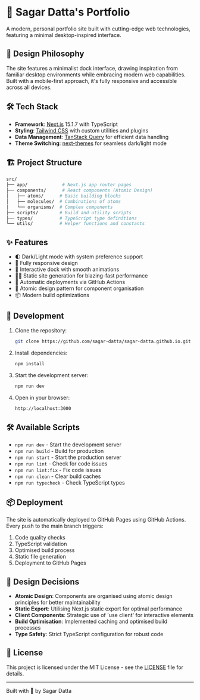 # 🚀 Sagar Datta's Portfolio

A modern, personal portfolio site built with cutting-edge web technologies, featuring a minimal desktop-inspired interface.

## 🎨 Design Philosophy

The site features a minimalist dock interface, drawing inspiration from familiar desktop environments while embracing modern web capabilities. Built with a mobile-first approach, it's fully responsive and accessible across all devices.

## 🛠 Tech Stack

- **Framework**: [Next.js](https://nextjs.org/) 15.1.7 with TypeScript
- **Styling**: [Tailwind CSS](https://tailwindcss.com/) with custom utilities and plugins
- **Data Management**: [TanStack Query](https://tanstack.com/query) for efficient data handling
- **Theme Switching**: [next-themes](https://github.com/pacocoursey/next-themes) for seamless dark/light mode

## 🏗 Project Structure

```bash
src/
├── app/             # Next.js app router pages
├── components/      # React components (Atomic Design)
│   ├── atoms/      # Basic building blocks
│   ├── molecules/  # Combinations of atoms
│   └── organisms/  # Complex components
├── scripts/        # Build and utility scripts
├── types/          # TypeScript type definitions
└── utils/          # Helper functions and constants
```

## ✨ Features

- 🌓 Dark/Light mode with system preference support
- 📱 Fully responsive design
- 🎯 Interactive dock with smooth animations
- 🏃‍♂️ Static site generation for blazing-fast performance
- 🔄 Automatic deployments via GitHub Actions
- 🎨 Atomic design pattern for component organisation
- 📦 Modern build optimizations

## 🚀 Development

1. Clone the repository:

   ```bash
   git clone https://github.com/sagar-datta/sagar-datta.github.io.git
   ```

2. Install dependencies:

   ```bash
   npm install
   ```

3. Start the development server:

   ```bash
   npm run dev
   ```

4. Open in your browser:
   ```
   http://localhost:3000
   ```

## 🛠 Available Scripts

- `npm run dev` - Start the development server
- `npm run build` - Build for production
- `npm run start` - Start the production server
- `npm run lint` - Check for code issues
- `npm run lint:fix` - Fix code issues
- `npm run clean` - Clear build caches
- `npm run typecheck` - Check TypeScript types

## 📦 Deployment

The site is automatically deployed to GitHub Pages using GitHub Actions. Every push to the main branch triggers:

1. Code quality checks
2. TypeScript validation
3. Optimised build process
4. Static file generation
5. Deployment to GitHub Pages

## 🎯 Design Decisions

- **Atomic Design**: Components are organised using atomic design principles for better maintainability
- **Static Export**: Utilising Next.js static export for optimal performance
- **Client Components**: Strategic use of 'use client' for interactive elements
- **Build Optimisation**: Implemented caching and optimised build processes
- **Type Safety**: Strict TypeScript configuration for robust code

## 📝 License

This project is licensed under the MIT License - see the [LICENSE](LICENSE) file for details.

---

Built with 💖 by Sagar Datta
